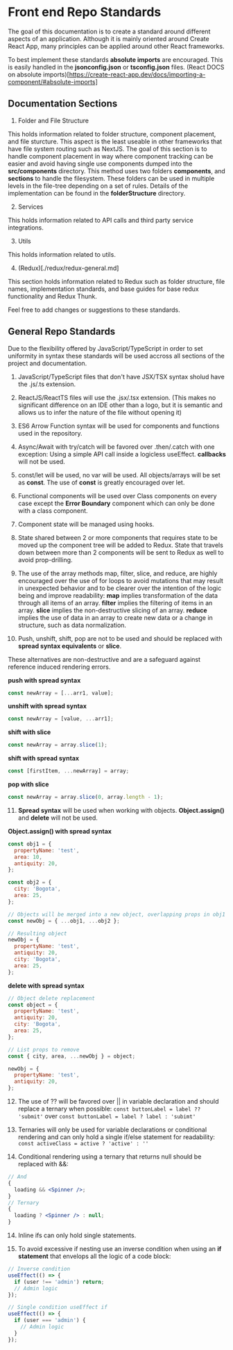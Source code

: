 # Front end Repo Standards

The goal of this documentation is to create a standard around different aspects of an application. Although it is mainly oriented around Create React App, many principles can be applied around other React frameworks.

To best implement these standards **absolute imports** are encouraged. This is easily handled in the **jsonconfig.json** or **tsconfig.json** files. (React DOCS on absolute imports)[https://create-react-app.dev/docs/importing-a-component/#absolute-imports]

## Documentation Sections

1. Folder and File Structure

This holds information related to folder structure, component placement, and file sturcture. This aspect is the least useable in other frameworks that have file system routing such as NextJS. The goal of this section is to handle component placement in way where component tracking can be easier and avoid having single use components dumped into the **src/components** directory. This method uses two folders **components**, and **sections** to handle the filesystem. These folders can be used in multiple levels in the file-tree depending on a set of rules. Details of the implementation can be found in the **folderStructure** directory.

2. Services

This holds information related to API calls and third party service integrations.

3. Utils

This holds information related to utils.

4. (Redux)[./redux/redux-general.md]

This section holds information related to Redux such as folder structure, file names, implementation standards, and base guides for base redux functionality and Redux Thunk.

Feel free to add changes or suggestions to these standards.

## General Repo Standards

Due to the flexibility offered by JavaScript/TypeScript in order to set uniformity in syntax these standards will be used accross all sections of the project and documentation.

1. JavaScript/TypeScript files that don't have JSX/TSX syntax sholud have the .js/.ts extension.

2. ReactJS/ReactTS files will use the .jsx/.tsx extension. (This makes no significant difference on an IDE other than a logo, but it is semantic and allows us to infer the nature of the file without opening it)

3. ES6 Arrow Function syntax will be used for components and functions used in the repository.

4. Async/Await with try/catch will be favored over .then/.catch with one exception: Using a simple API call inside a logicless useEffect. **callbacks** will not be used.

5. const/let will be used, no var will be used. All objects/arrays will be set as **const**. The use of **const** is greatly encouraged over let.

6. Functional components will be used over Class components on every case except the **Error Boundary** component which can only be done with a class component.

7. Component state will be managed using hooks.

8. State shared between 2 or more components that requires state to be moved up the component tree will be added to Redux. State that travels down between more than 2 components will be sent to Redux as well to avoid prop-drilling.

9. The use of the array methods map, filter, slice, and reduce, are highly encouraged over the use of for loops to avoid mutations that may result in unexpected behavior and to be clearer over the intention of the logic being and improve readability: **map** implies transformation of the data through all items of an array. **filter** implies the filtering of items in an array. **slice** implies the non-destructive slicing of an array. **reduce** implies the use of data in an array to create new data or a change in structure, such as data normalization.

10. Push, unshift, shift, pop are not to be used and should be replaced with **spread syntax equivalents** or **slice**.

These alternatives are non-destructive and are a safeguard against reference induced rendering errors.

**push with spread syntax**

```javascript
const newArray = [...arr1, value];
```

**unshift with spread syntax**

```javascript
const newArray = [value, ...arr1];
```

**shift with slice**

```javascript
const newArray = array.slice(1);
```

**shift with spread syntax**

```javascript
const [firstItem, ...newArray] = array;
```

**pop with slice**

```javascript
const newArray = array.slice(0, array.length - 1);
```

11. **Spread syntax** will be used when working with objects. **Object.assign()** and **delete** will not be used.

**Object.assign() with spread syntax**

```javascript
const obj1 = {
  propertyName: 'test',
  area: 10,
  antiquity: 20,
};

const obj2 = {
  city: 'Bogota',
  area: 25,
};

// Objects will be merged into a new object, overlapping props in obj1 and obj2 will be overriden by the values in obj2
const newObj = { ...obj1, ...obj2 };

// Resulting object
newObj = {
  propertyName: 'test',
  antiquity: 20,
  city: 'Bogota',
  area: 25,
};
```

**delete with spread syntax**

```javascript
// Object delete replacement
const object = {
  propertyName: 'test',
  antiquity: 20,
  city: 'Bogota',
  area: 25,
};

// List props to remove
const { city, area, ...newObj } = object;

newObj = {
  propertyName: 'test',
  antiquity: 20,
};
```

12. The use of ?? will be favored over || in variable declaration and should replace a ternary when possible: `const buttonLabel = label ?? 'submit'` over `const buttonLabel = label ? label : 'subimt'`

13. Ternaries will only be used for variable declarations or conditional rendering and can only hold a single if/else statement for readability: `const activeClass = active ? 'active' : ''`
14. Conditional rendering using a ternary that returns null should be replaced with &&:

```jsx
// And
{
  loading && <Spinner />;
}
// Ternary
{
  loading ? <Spinner /> : null;
}
```

14. Inline ifs can only hold single statements.

15. To avoid excessive if nesting use an inverse condition when using an **if statement** that envelops all the logic of a code block:

```javascript
// Inverse condition
useEffect(() => {
  if (user !== 'admin') return;
  // Admin logic
});

// Single condition useEffect if
useEffect(() => {
  if (user === 'admin') {
    // Admin logic
  }
});
```
